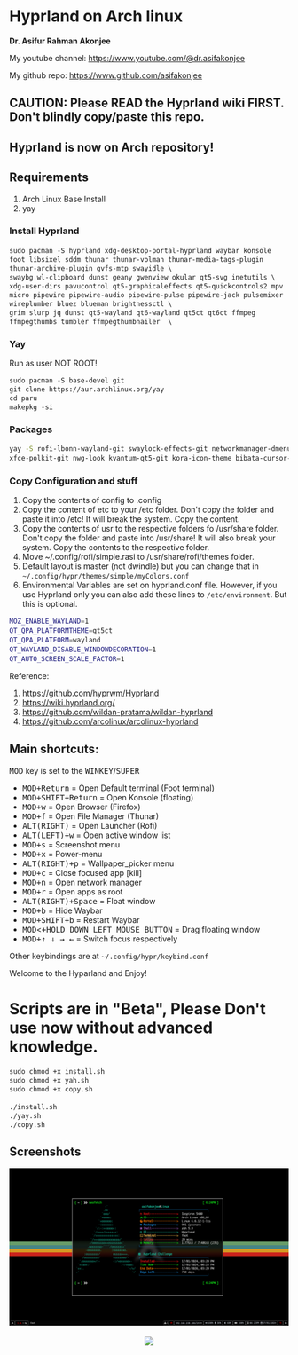 # Hyprland on Arch linux

**Dr. Asifur Rahman Akonjee**

My youtube channel: https://www.youtube.com/@dr.asifakonjee

My github repo: https://www.github.com/asifakonjee

## CAUTION: Please READ the Hyprland wiki FIRST. Don't blindly copy/paste this repo.

## Hyprland is now on Arch repository!

## Requirements
1. Arch Linux Base Install
2. yay

### Install Hyprland

```
sudo pacman -S hyprland xdg-desktop-portal-hyprland waybar konsole foot libsixel sddm thunar thunar-volman thunar-media-tags-plugin thunar-archive-plugin gvfs-mtp swayidle \
swaybg wl-clipboard dunst geany gwenview okular qt5-svg inetutils \
xdg-user-dirs pavucontrol qt5-graphicaleffects qt5-quickcontrols2 mpv micro pipewire pipewire-audio pipewire-pulse pipewire-jack pulsemixer wireplumber bluez blueman brightnessctl \
grim slurp jq dunst qt5-wayland qt6-wayland qt5ct qt6ct ffmpeg ffmpegthumbs tumbler ffmpegthumbnailer  \
```

### Yay

Run as user NOT ROOT!

```
sudo pacman -S base-devel git
git clone https://aur.archlinux.org/yay
cd paru
makepkg -si
```

### Packages

``` bash
yay -S rofi-lbonn-wayland-git swaylock-effects-git networkmanager-dmenu-git \
xfce-polkit-git nwg-look kvantum-qt5-git kora-icon-theme bibata-cursor-theme
```

### Copy Configuration and stuff
1. Copy the contents of config to .config
2. Copy the content of etc to your /etc folder. Don't copy the folder and paste it into /etc! It will break the system. Copy the content.
3. Copy the contents of usr to the respective folders fo /usr/share folder. Don't copy the folder and paste into /usr/share! It will also break your system. Copy the contents to the respective folder.
4. Move ~/.config/rofi/simple.rasi to /usr/share/rofi/themes folder.
5. Default layout is master (not dwindle) but you can change that in `~/.config/hypr/themes/simple/myColors.conf`
6. Environmental Variables are set on hyprland.conf file. However, if you use Hyprland only you can also add these lines to `/etc/environment`. But this is optional.

``` bash
MOZ_ENABLE_WAYLAND=1
QT_QPA_PLATFORMTHEME=qt5ct
QT_QPA_PLATFORM=wayland
QT_WAYLAND_DISABLE_WINDOWDECORATION=1
QT_AUTO_SCREEN_SCALE_FACTOR=1
```
Reference:
1. https://github.com/hyprwm/Hyprland
2. https://wiki.hyprland.org/
3. https://github.com/wildan-pratama/wildan-hyprland
4. https://github.com/arcolinux/arcolinux-hyprland

## Main shortcuts: 

<kbd>MOD</kbd> key is set to the <kbd>WINKEY</kbd>/<kbd>SUPER</kbd>

 - <kbd>MOD</kbd><kbd>+</kbd><kbd>Return</kbd> = Open Default terminal (Foot terminal)
 - <kbd>MOD</kbd><kbd>+</kbd><kbd>SHIFT</kbd><kbd>+</kbd><kbd>Return</kbd> = Open Konsole (floating)
 - <kbd>MOD</kbd><kbd>+</kbd><kbd>w</kbd> = Open Browser (Firefox)
 - <kbd>MOD</kbd><kbd>+</kbd><kbd>f</kbd> = Open File Manager (Thunar)
 - <kbd>ALT(RIGHT)</kbd> = Open Launcher (Rofi)
 - <kbd>ALT(LEFT)</kbd><kbd>+</kbd><kbd>w</kbd> = Open active window list
- <kbd>MOD</kbd><kbd>+</kbd><kbd>s</kbd> = Screenshot menu
 - <kbd>MOD</kbd><kbd>+</kbd><kbd>x</kbd> = Power-menu
 - <kbd>ALT(RIGHT)</kbd><kbd>+</kbd><kbd>p</kbd> = Wallpaper_picker menu
 - <kbd>MOD</kbd><kbd>+</kbd><kbd>c</kbd> = Close focused app [kill]
 - <kbd>MOD</kbd><kbd>+</kbd><kbd>n</kbd> = Open network manager
 - <kbd>MOD</kbd><kbd>+</kbd><kbd>r</kbd> = Open apps as root
 - <kbd>ALT(RIGHT)</kbd><kbd>+</kbd><kbd>Space</kbd>  = Float window
 - <kbd>MOD</kbd><kbd>+</kbd><kbd>b</kbd> = Hide Waybar
 - <kbd>MOD</kbd><kbd><kbd>+</kbd></kbd><kbd>SHIFT</kbd><kbd>+</kbd><kbd>b</kbd> = Restart Waybar
 - <kbd>MOD</kbd><<kbd>+</kbd><kbd>HOLD DOWN LEFT MOUSE BUTTON</kbd> = Drag floating window
 - <kbd>MOD</kbd><kbd>+</kbd><kbd>↑ ↓ → ←</kbd>  = Switch focus respectively 
 
Other keybindings are at `~/.config/hypr/keybind.conf`

Welcome to the Hyparland and Enjoy!

# Scripts are in "Beta", Please Don't use now without advanced knowledge.

```
sudo chmod +x install.sh
sudo chmod +x yah.sh
sudo chmod +x copy.sh

./install.sh
./yay.sh
./copy.sh
```
## Screenshots

<div align = center><img src="https://raw.githubusercontent.com/asifakonjee/Hyprland/main/source/assets/hyprland.png"><br><br>
<div align = center><img src="https://raw.githubusercontent.com/asifakonjee/Hyprland/main/source/assets/rofi.png"><br><br>
